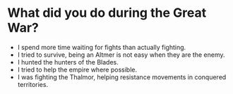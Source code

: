 # What did you do during the Great War?
- I spend more time waiting for fights than actually fighting.
- I tried to survive, being an Altmer is not easy when they are the enemy.
- I hunted the hunters of the Blades.
- I tried to help the empire where possible.
- I was fighting the Thalmor, helping resistance movements in conquered territories.
